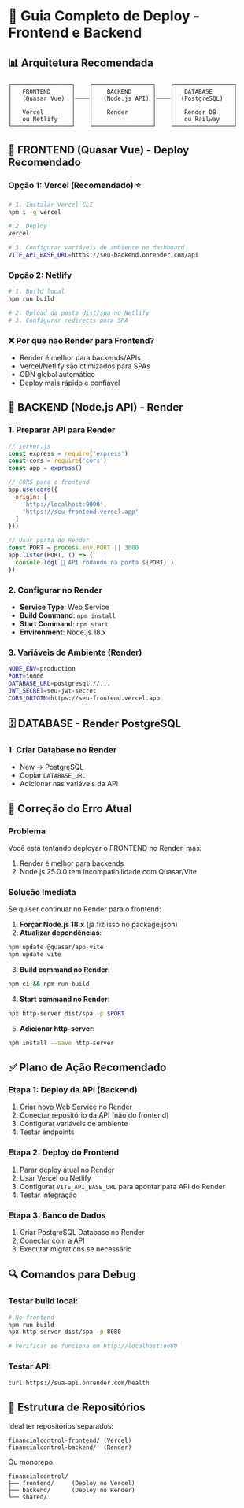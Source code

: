 # 🚀 Guia Completo de Deploy - Frontend e Backend

## 📊 Arquitetura Recomendada

```
┌─────────────────┐    ┌─────────────────┐    ┌─────────────────┐
│   FRONTEND      │    │    BACKEND      │    │   DATABASE      │
│   (Quasar Vue)  │────│   (Node.js API) │────│  (PostgreSQL)   │
│                 │    │                 │    │                 │
│   Vercel        │    │    Render       │    │   Render DB     │
│   ou Netlify    │    │                 │    │   ou Railway    │
└─────────────────┘    └─────────────────┘    └─────────────────┘
```

## 🎯 FRONTEND (Quasar Vue) - Deploy Recomendado

### Opção 1: Vercel (Recomendado) ⭐
```bash
# 1. Instalar Vercel CLI
npm i -g vercel

# 2. Deploy
vercel

# 3. Configurar variáveis de ambiente no dashboard
VITE_API_BASE_URL=https://seu-backend.onrender.com/api
```

### Opção 2: Netlify
```bash
# 1. Build local
npm run build

# 2. Upload da pasta dist/spa no Netlify
# 3. Configurar redirects para SPA
```

### ❌ Por que não Render para Frontend?
- Render é melhor para backends/APIs
- Vercel/Netlify são otimizados para SPAs
- CDN global automático
- Deploy mais rápido e confiável

## 🔧 BACKEND (Node.js API) - Render

### 1. Preparar API para Render
```javascript
// server.js
const express = require('express')
const cors = require('cors')
const app = express()

// CORS para o frontend
app.use(cors({
  origin: [
    'http://localhost:9000',
    'https://seu-frontend.vercel.app'
  ]
}))

// Usar porta do Render
const PORT = process.env.PORT || 3000
app.listen(PORT, () => {
  console.log(`🚀 API rodando na porta ${PORT}`)
})
```

### 2. Configurar no Render
- **Service Type**: Web Service
- **Build Command**: `npm install`
- **Start Command**: `npm start`
- **Environment**: Node.js 18.x

### 3. Variáveis de Ambiente (Render)
```bash
NODE_ENV=production
PORT=10000
DATABASE_URL=postgresql://...
JWT_SECRET=seu-jwt-secret
CORS_ORIGIN=https://seu-frontend.vercel.app
```

## 🗄️ DATABASE - Render PostgreSQL

### 1. Criar Database no Render
- New → PostgreSQL
- Copiar `DATABASE_URL`
- Adicionar nas variáveis da API

## 📝 Correção do Erro Atual

### Problema
Você está tentando deployar o FRONTEND no Render, mas:
1. Render é melhor para backends
2. Node.js 25.0.0 tem incompatibilidade com Quasar/Vite

### Solução Imediata
Se quiser continuar no Render para o frontend:

1. **Forçar Node.js 18.x** (já fiz isso no package.json)
2. **Atualizar dependências**:
```bash
npm update @quasar/app-vite
npm update vite
```

3. **Build command no Render**:
```bash
npm ci && npm run build
```

4. **Start command no Render**:
```bash
npx http-server dist/spa -p $PORT
```

5. **Adicionar http-server**:
```bash
npm install --save http-server
```

## ✅ Plano de Ação Recomendado

### Etapa 1: Deploy da API (Backend)
1. Criar novo Web Service no Render
2. Conectar repositório da API (não do frontend)
3. Configurar variáveis de ambiente
4. Testar endpoints

### Etapa 2: Deploy do Frontend
1. Parar deploy atual no Render
2. Usar Vercel ou Netlify
3. Configurar `VITE_API_BASE_URL` para apontar para API do Render
4. Testar integração

### Etapa 3: Banco de Dados
1. Criar PostgreSQL Database no Render
2. Conectar com a API
3. Executar migrations se necessário

## 🔍 Comandos para Debug

### Testar build local:
```bash
# No frontend
npm run build
npx http-server dist/spa -p 8080

# Verificar se funciona em http://localhost:8080
```

### Testar API:
```bash
curl https://sua-api.onrender.com/health
```

## 📂 Estrutura de Repositórios

Ideal ter repositórios separados:
```
financialcontrol-frontend/ (Vercel)
financialcontrol-backend/  (Render)
```

Ou monorepo:
```
financialcontrol/
├── frontend/     (Deploy no Vercel)
├── backend/      (Deploy no Render)
└── shared/
```